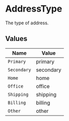 # AddressType

The type of address.


## Values

| Name        | Value       |
| ----------- | ----------- |
| `Primary`   | primary     |
| `Secondary` | secondary   |
| `Home`      | home        |
| `Office`    | office      |
| `Shipping`  | shipping    |
| `Billing`   | billing     |
| `Other`     | other       |